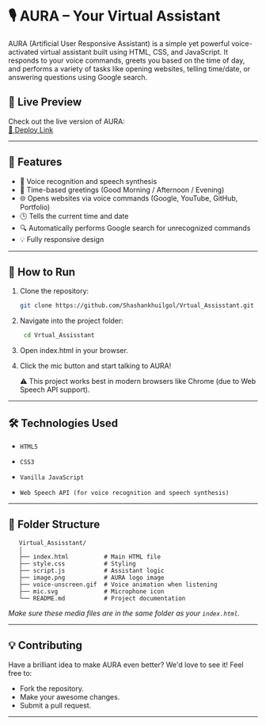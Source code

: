 # 🎙️ AURA – Your Virtual Assistant

AURA (Artificial User Responsive Assistant) is a simple yet powerful voice-activated virtual assistant built using HTML, CSS, and JavaScript. It responds to your voice commands, greets you based on the time of day, and performs a variety of tasks like opening websites, telling time/date, or answering questions using Google search.

## 🔮 Live Preview

Check out the live version of AURA:  
[🔗 Deploy Link](https://virtualassisstant-production.up.railway.app/)

---

## 📌 Features

- 🎤 Voice recognition and speech synthesis
- 👋 Time-based greetings (Good Morning / Afternoon / Evening)
- 🌐 Opens websites via voice commands (Google, YouTube, GitHub, Portfolio)
- 🕒 Tells the current time and date
- 🔍 Automatically performs Google search for unrecognized commands
- 💡 Fully responsive design

---

## 🚀 How to Run

1. Clone the repository:
   ```bash
   git clone https://github.com/Shashankhuilgol/Vrtual_Assisstant.git

2.  Navigate into the project folder:
    ```bash
     cd Vrtual_Assisstant


4.  Open index.html in your browser.

5.  Click the mic button and start talking to AURA!

    ⚠️ This project works best in modern browsers like Chrome (due to Web Speech API support).



---
## 🛠️ Technologies Used
* `HTML5`

* `CSS3`

* `Vanilla JavaScript`

* `Web Speech API (for voice recognition and speech synthesis)`
---

## 📁 Folder Structure
    
       Virtual_Assisstant/
       │
       ├── index.html          # Main HTML file
       ├── style.css           # Styling
       ├── script.js           # Assistant logic
       ├── image.png           # AURA logo image
       ├── voice-unscreen.gif  # Voice animation when listening
       ├── mic.svg             # Microphone icon
       └── README.md           # Project documentation

*Make sure these media files are in the same folder as your `index.html`.*

---

## 💡 Contributing

Have a brilliant idea to make AURA even better? We'd love to see it! Feel free to:

* Fork the repository.
* Make your awesome changes.
* Submit a pull request.

---

